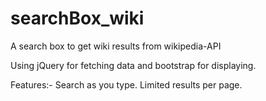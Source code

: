 searchBox_wiki
==============

A search box to get wiki results from wikipedia-API

Using jQuery for fetching data and bootstrap for displaying.

Features:-
Search as you type.
Limited results per page.
